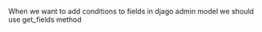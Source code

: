 <p>When we want to add conditions to fields in djago admin model we should use get_fields method</p>
